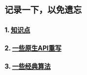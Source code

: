 # 记录一下，以免遗忘

## 1. [知识点](https://github.com/chun1hao/MyBlog/tree/master/base)
## 2. [一些原生API重写](https://github.com/chun1hao/MyBlog/tree/master/API)
## 3. [一些经典算法](https://github.com/chun1hao/MyBlog/tree/master/algorithm)
